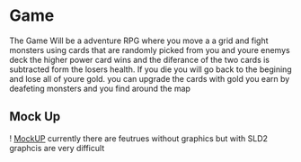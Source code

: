 # Game
The Game Will be a adventure RPG where you move a a grid and fight monsters using cards that are randomly picked from you and youre enemys deck the higher power card wins and the diferance of the two cards is subtracted form the losers health. If you die you will go back to the begining and lose all of youre gold. you can upgrade the cards with gold you earn by deafeting monsters and you find around the map
## Mock Up
! [MockUP](https://github.com/Popmay/Game/blob/21246e54bb62b856940adaff17d264294d70b052/img/Untitled%20drawing.jpg)
currently there are feutrues without graphics but with SLD2 graphcis are very difficult
